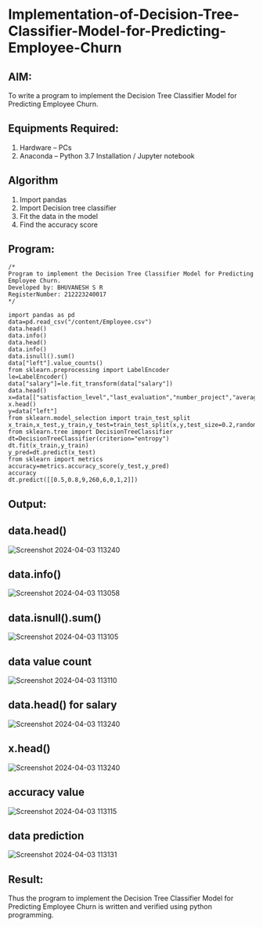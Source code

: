 # Implementation-of-Decision-Tree-Classifier-Model-for-Predicting-Employee-Churn

## AIM:
To write a program to implement the Decision Tree Classifier Model for Predicting Employee Churn.

## Equipments Required:
1. Hardware – PCs
2. Anaconda – Python 3.7 Installation / Jupyter notebook

## Algorithm
1. Import pandas
2. Import Decision tree classifier
3. Fit the data in the model
4. Find the accuracy score

## Program:
```
/*
Program to implement the Decision Tree Classifier Model for Predicting Employee Churn.
Developed by: BHUVANESH S R
RegisterNumber: 212223240017
*/
```
```
import pandas as pd
data=pd.read_csv("/content/Employee.csv")
data.head()
data.info()
data.head()
data.info()
data.isnull().sum()
data["left"].value_counts()
from sklearn.preprocessing import LabelEncoder
le=LabelEncoder()
data["salary"]=le.fit_transform(data["salary"])
data.head()
x=data[["satisfaction_level","last_evaluation","number_project","average_montly_hours","time_spend_company","Work_accident","promotion_last_5years","salary"]]
x.head()
y=data["left"]
from sklearn.model_selection import train_test_split
x_train,x_test,y_train,y_test=train_test_split(x,y,test_size=0.2,random_state=100)
from sklearn.tree import DecisionTreeClassifier
dt=DecisionTreeClassifier(criterion="entropy")
dt.fit(x_train,y_train)
y_pred=dt.predict(x_test)
from sklearn import metrics
accuracy=metrics.accuracy_score(y_test,y_pred)
accuracy
dt.predict([[0.5,0.8,9,260,6,0,1,2]])
```

## Output:
## data.head()
![Screenshot 2024-04-03 113240](https://github.com/Vinishofficial/Implementation-of-Decision-Tree-Classifier-Model-for-Predicting-Employee-Churn/assets/146931793/b3ba5629-c51f-4b65-ba02-37437adb452f)

## data.info()
![Screenshot 2024-04-03 113058](https://github.com/Vinishofficial/Implementation-of-Decision-Tree-Classifier-Model-for-Predicting-Employee-Churn/assets/146931793/b6ff53c8-9566-4ba8-b039-20ffcba32f78)

## data.isnull().sum()
![Screenshot 2024-04-03 113105](https://github.com/Vinishofficial/Implementation-of-Decision-Tree-Classifier-Model-for-Predicting-Employee-Churn/assets/146931793/0fb12213-5611-463d-90f4-e50a1cf4885a)

## data value count
![Screenshot 2024-04-03 113110](https://github.com/Vinishofficial/Implementation-of-Decision-Tree-Classifier-Model-for-Predicting-Employee-Churn/assets/146931793/f6db435f-8b50-4627-abfe-2ef132154d1d)

## data.head() for salary
![Screenshot 2024-04-03 113240](https://github.com/Vinishofficial/Implementation-of-Decision-Tree-Classifier-Model-for-Predicting-Employee-Churn/assets/146931793/a929098a-8fe2-4453-8b52-69363d8f1057)

## x.head()
![Screenshot 2024-04-03 113240](https://github.com/Vinishofficial/Implementation-of-Decision-Tree-Classifier-Model-for-Predicting-Employee-Churn/assets/146931793/b8936b9c-d593-4cce-8461-d34f88d7f995)

## accuracy value
![Screenshot 2024-04-03 113115](https://github.com/Vinishofficial/Implementation-of-Decision-Tree-Classifier-Model-for-Predicting-Employee-Churn/assets/146931793/4f8b5de5-7211-4c51-8b24-b19d897bba02)

## data prediction
![Screenshot 2024-04-03 113131](https://github.com/Vinishofficial/Implementation-of-Decision-Tree-Classifier-Model-for-Predicting-Employee-Churn/assets/146931793/d86e346b-3bb6-4058-9fbc-8cef5666f852)












## Result:
Thus the program to implement the  Decision Tree Classifier Model for Predicting Employee Churn is written and verified using python programming.
